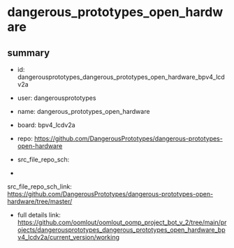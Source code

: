 # dangerous_prototypes_open_hardware
 
## summary 
* id: dangerousprototypes_dangerous_prototypes_open_hardware_bpv4_lcdv2a
* user: dangerousprototypes
* name: dangerous_prototypes_open_hardware
* board: bpv4_lcdv2a
* repo: https://github.com/DangerousPrototypes/dangerous-prototypes-open-hardware



* src_file_repo_sch: 
*
 src_file_repo_sch_link: https://github.com/DangerousPrototypes/dangerous-prototypes-open-hardware/tree/master/
* full details link: https://github.com/oomlout/oomlout_oomp_project_bot_v_2/tree/main/projects/dangerousprototypes_dangerous_prototypes_open_hardware_bpv4_lcdv2a/current_version/working  






